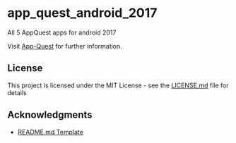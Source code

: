 # app_quest_android_2017
All 5 AppQuest apps for android 2017

Visit [App-Quest](http://appquest.hsr.ch/) for further information.

## License

This project is licensed under the MIT License - see the [LICENSE.md](LICENSE.md) file for details

## Acknowledgments

* [README.md Template](https://gist.github.com/PurpleBooth/109311bb0361f32d87a2)
